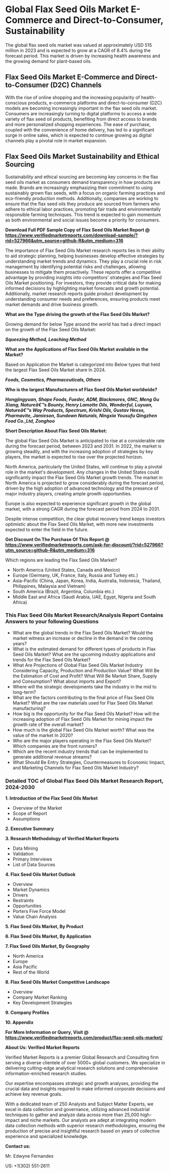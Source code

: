 <h1>Global Flax Seed Oils Market E-Commerce and Direct-to-Consumer, Sustainability</h1><p class=""><p>The global flax seed oils market was valued at approximately USD 515 million in 2023 and is expected to grow at a CAGR of 8.4% during the forecast period. This market is driven by increasing health awareness and the growing demand for plant-based oils.</p> <h2>Flax Seed Oils Market E-Commerce and Direct-to-Consumer (D2C) Channels</h2> <p>With the rise of online shopping and the increasing popularity of health-conscious products, e-commerce platforms and direct-to-consumer (D2C) models are becoming increasingly important in the flax seed oils market. Consumers are increasingly turning to digital platforms to access a wide variety of flax seed oil products, benefiting from direct access to brands and more personalized shopping experiences. The ease of purchase, coupled with the convenience of home delivery, has led to a significant surge in online sales, which is expected to continue growing as digital channels play a pivotal role in market expansion.</p> <h2>Flax Seed Oils Market Sustainability and Ethical Sourcing</h2> <p>Sustainability and ethical sourcing are becoming key concerns in the flax seed oils market as consumers demand transparency in how products are made. Brands are increasingly emphasizing their commitment to using sustainably grown flax seeds, with a focus on organic farming practices and eco-friendly production methods. Additionally, companies are working to ensure that the flax seed oils they produce are sourced from farmers who adhere to ethical labor practices, promoting fair trade and environmentally responsible farming techniques. This trend is expected to gain momentum as both environmental and social issues become a priority for consumers.</p> </p><p class=""><strong>Download Full PDF Sample Copy of Flax Seed Oils Market Report @ <a href="https://www.verifiedmarketreports.com/download-sample/?rid=527966&utm_source=github-R&utm_medium=316" target="_blank">https://www.verifiedmarketreports.com/download-sample/?rid=527966&utm_source=github-R&utm_medium=316</a></strong></p><p>The importance of&nbsp;Flax Seed Oils Market research reports lies in their ability to aid strategic planning, helping businesses develop effective strategies by understanding market trends and dynamics. They play a crucial role in risk management by identifying potential risks and challenges, allowing businesses to mitigate them proactively. These reports offer a competitive advantage by providing insights into competitors' strategies and Flax Seed Oils Market positioning. For investors, they provide critical data for making informed decisions by highlighting market forecasts and growth potential. Additionally, market research reports guide product development by understanding consumer needs and preferences, ensuring products meet market demands and drive business growth.</p><p><strong>What are the&nbsp;Type driving the growth of the Flax Seed Oils Market?</strong></p><p id="" class="">Growing demand for below Type around the world has had a direct impact on the growth of the Flax Seed Oils Market:</p><p class=""><em><strong>Squeezing Method, Leaching Method</strong></em></p><p class=""><strong>What are the&nbsp;Applications&nbsp;of Flax Seed Oils Market available in the Market?</strong></p><p id="" class="">Based on Application the Market is categorized into Below types that held the largest Flax Seed Oils Market share In 2024.</p><p class=""><em><strong>Foods, Cosmetics, Pharmaceuticals, Others</strong></em></p><p class=""><strong>Who is the largest Manufacturers of Flax Seed Oils Market worldwide?</strong></p><p><em><strong>Hongjingyuan, Shape Foods, Fueder, ADM, Blackmores, GNC, Meng Gu Xiang, Natureâ€™s Bounty, Henry Lamotte Oils, Wonderful, Luyuan, Natureâ€™s Way Products, Spectrum, Krishi Oils, Gustav Heess, Pharmavite, Jamieson, Sundown Naturals, Ningxia Yousufu Qingzhen Food Co.,Ltd, Zonghoo</strong></em></p><p id="" class=""><strong>Short Description About Flax Seed Oils Market:</strong></p><p>The global Flax Seed Oils Market is anticipated to rise at a considerable rate during the forecast period, between 2023 and 2031. In 2022, the market is growing steadily, and with the increasing adoption of strategies by key players, the market is expected to rise over the projected horizon.</p><p>North America, particularly the United States, will continue to play a pivotal role in the market's development. Any changes in the United States could significantly impact the Flax Seed Oils Market growth trends. The market in North America is projected to grow considerably during the forecast period, driven by the high adoption of advanced technology and the presence of major industry players, creating ample growth opportunities.</p><p>Europe is also expected to experience significant growth in the global market, with a strong CAGR during the forecast period from 2024 to 2031.</p><p>Despite intense competition, the clear global recovery trend keeps investors optimistic about the Flax Seed Oils Market, with more new investments expected to enter the field in the future.</p><p id="" class=""><strong>Get Discount On The Purchase Of This Report @ <a href="https://www.verifiedmarketreports.com/ask-for-discount/?rid=527966?utm_source=github-R&utm_medium=316" target="_blank">https://www.verifiedmarketreports.com/ask-for-discount/?rid=527966?utm_source=github-R&utm_medium=316</a></strong></p><p class="">Which regions are leading the Flax Seed Oils Market?</p><ul><li>North America (United States, Canada and Mexico)</li><li>Europe (Germany, UK, France, Italy, Russia and Turkey etc.)</li><li>Asia-Pacific (China, Japan, Korea, India, Australia, Indonesia, Thailand, Philippines, Malaysia and Vietnam)</li><li>South America (Brazil, Argentina, Columbia etc.)</li><li>Middle East and Africa (Saudi Arabia, UAE, Egypt, Nigeria and South Africa)</li></ul><h3 id="" class="">This Flax Seed Oils Market Research/Analysis Report Contains Answers to your following Questions</h3><ul><li>What are the global trends in the Flax Seed Oils Market? Would the market witness an increase or decline in the demand in the coming years?</li><li>What is the estimated demand for different types of products in Flax Seed Oils Market? What are the upcoming industry applications and trends for the Flax Seed Oils Market?</li><li>What Are Projections of Global Flax Seed Oils Market Industry Considering Capacity, Production and Production Value? What Will Be the Estimation of Cost and Profit? What Will Be Market Share, Supply and Consumption? What about imports and Export?</li><li>Where will the strategic developments take the industry in the mid to long-term?</li><li>What are the factors contributing to the final price of Flax Seed Oils Market? What are the raw materials used for Flax Seed Oils Market manufacturing?</li><li>How big is the opportunity for the Flax Seed Oils Market? How will the increasing adoption of Flax Seed Oils Market for mining impact the growth rate of the overall market?</li><li>How much is the global Flax Seed Oils Market worth? What was the value of the market In 2020?</li><li>Who are the major players operating in the Flax Seed Oils Market? Which companies are the front runners?</li><li>Which are the recent industry trends that can be implemented to generate additional revenue streams?</li><li>What Should Be Entry Strategies, Countermeasures to Economic Impact, and Marketing Channels for Flax Seed Oils Market Industry?</li></ul><h3 id="" class="">Detailed TOC of Global Flax Seed Oils Market Research Report, 2024-2030</h3><p id="" class=""><strong>1. Introduction of the Flax Seed Oils Market</strong></p><ul><li>Overview of the Market</li><li>Scope of Report</li><li>Assumptions</li></ul><p id="" class=""><strong>2. Executive Summary</strong></p><p id="" class=""><strong>3. Research Methodology of Verified Market Reports</strong></p><ul><li>Data Mining</li><li>Validation</li><li>Primary Interviews</li><li>List of Data Sources</li></ul><p id="" class=""><strong>4. Flax Seed Oils Market Outlook</strong></p><ul><li>Overview</li><li>Market Dynamics</li><li>Drivers</li><li>Restraints</li><li>Opportunities</li><li>Porters Five Force Model</li><li>Value Chain Analysis</li></ul><p id="" class=""><strong>5. Flax Seed Oils Market, By Product</strong></p><p id="" class=""><strong>6. Flax Seed Oils Market, By Application</strong></p><p id="" class=""><strong>7. Flax Seed Oils Market, By Geography</strong></p><ul><li>North America</li><li>Europe</li><li>Asia Pacific</li><li>Rest of the World</li></ul><p id="" class=""><strong>8. Flax Seed Oils Market Competitive Landscape</strong></p><ul><li>Overview</li><li>Company Market Ranking</li><li>Key Development Strategies</li></ul><p id="" class=""><strong>9. Company Profiles</strong></p><p id="" class=""><strong>10. Appendix</strong></p><p id="" class=""><strong>For More Information or Query, Visit @ <a href="https://www.verifiedmarketreports.com/product/flax-seed-oils-market/" target="_blank">https://www.verifiedmarketreports.com/product/flax-seed-oils-market/</a></strong></p><p id="" class=""><strong>About Us: Verified Market Reports</strong></p><p id="" class="">Verified Market Reports is a premier Global Research and Consulting firm serving a diverse clientele of over 5000+ global customers. We specialize in delivering cutting-edge analytical research solutions and comprehensive information-enriched research studies.</p><p id="" class="">Our expertise encompasses strategic and growth analyses, providing the crucial data and insights required to make informed corporate decisions and achieve key revenue goals.</p><p id="" class="">With a dedicated team of 250 Analysts and Subject Matter Experts, we excel in data collection and governance, utilizing advanced industrial techniques to gather and analyze data across more than 25,000 high-impact and niche markets. Our analysts are adept at integrating modern data collection methods with superior research methodologies, ensuring the production of precise and insightful research based on years of collective experience and specialized knowledge.</p><p id="" class=""><strong>Contact us:</strong></p><p id="" class="">Mr. Edwyne Fernandes</p><p id="" class="">US: +1(302) 551-2611</p>